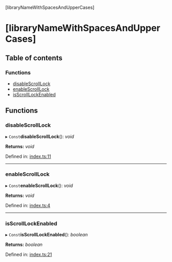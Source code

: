[libraryNameWithSpacesAndUpperCases]

# [libraryNameWithSpacesAndUpperCases]

## Table of contents

### Functions

- [disableScrollLock](README.md#disablescrolllock)
- [enableScrollLock](README.md#enablescrolllock)
- [isScrollLockEnabled](README.md#isscrolllockenabled)

## Functions

### disableScrollLock

▸ `Const`**disableScrollLock**(): *void*

**Returns:** *void*

Defined in: [index.ts:11](https://github.com/kunukn/scroll-lock-body/blob/f0e09ef/src/index.ts#L11)

___

### enableScrollLock

▸ `Const`**enableScrollLock**(): *void*

**Returns:** *void*

Defined in: [index.ts:4](https://github.com/kunukn/scroll-lock-body/blob/f0e09ef/src/index.ts#L4)

___

### isScrollLockEnabled

▸ `Const`**isScrollLockEnabled**(): *boolean*

**Returns:** *boolean*

Defined in: [index.ts:21](https://github.com/kunukn/scroll-lock-body/blob/f0e09ef/src/index.ts#L21)
